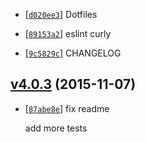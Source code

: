 <!-- d020ee3 1448787859000 -->

* [[`d020ee3`](https://github.com/zoubin/ezchangelog/commit/d020ee3)] Dotfiles

* [[`89153a2`](https://github.com/zoubin/ezchangelog/commit/89153a2)] eslint curly

* [[`9c5829c`](https://github.com/zoubin/ezchangelog/commit/9c5829c)] CHANGELOG

## [v4.0.3](https://github.com/zoubin/ezchangelog/commit/3bf9055) (2015-11-07)

* [[`87abe8e`](https://github.com/zoubin/ezchangelog/commit/87abe8e)] fix readme

    add more tests

